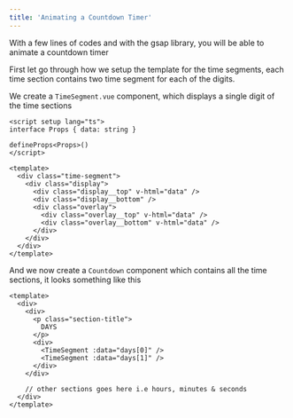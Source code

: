 ```yaml
---
title: 'Animating a Countdown Timer'
---
```


With a few lines of codes and with the gsap library, you will be able to animate a countdown timer

First let go through how we setup the template for the time segments, each time section contains two time segment for each of the digits.

We create a `TimeSegment.vue` component, which displays a single digit of the time sections

```vue [TimeSegment.vue]
<script setup lang="ts">
interface Props { data: string }

defineProps<Props>()
</script>

<template>
  <div class="time-segment">
    <div class="display">
      <div class="display__top" v-html="data" />
      <div class="display__bottom" />
      <div class="overlay">
        <div class="overlay__top" v-html="data" />
        <div class="overlay__bottom" v-html="data" />
      </div>
    </div>
  </div>
</template>
```
And we now create a `Countdown` component which contains all the time sections, it looks something like this

```vue [Countdown.vue]
<template>
  <div>
    <div>
      <p class="section-title">
        DAYS
      </p>
      <div>
        <TimeSegment :data="days[0]" />
        <TimeSegment :data="days[1]" />
      </div>
    </div>

    // other sections goes here i.e hours, minutes & seconds
  </div>
</template>
```
